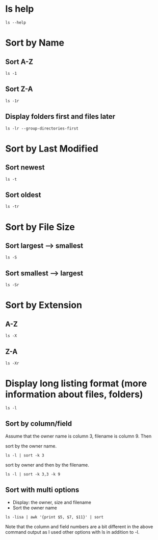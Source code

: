 # ls help
```
ls --help
```

# Sort by Name
## Sort A-Z
```
ls -1
```
## Sort Z-A
```
ls -1r
```
## Display folders first and files later
```
ls -lr --group-directories-first
```

# Sort by Last Modified
## Sort newest
```
ls -t
```
## Sort oldest
```
ls -tr
```

# Sort by File Size
## Sort largest --> smallest
```
ls -S
```
## Sort smallest --> largest
```
ls -Sr
```

# Sort by Extension
## A-Z
```
ls -X
```
## Z-A
```
ls -Xr
```

# Display long listing format (more information about files, folders)
```
ls -l
```

## Sort by column/field
Assume that the owner name is column 3, filename is column 9. Then

sort by the owner name.

```
ls -l | sort -k 3
```

sort by owner and then by the filename.

```
ls -l | sort -k 3,3 -k 9
```

## Sort with multi options
- Display: the owner, size and filename
- Sort the owner name
```
ls -lisa | awk '{print $5, $7, $11}' | sort
```

Note that the column and field numbers are a bit different in the above command output as I used other options with ls in addition to -l.